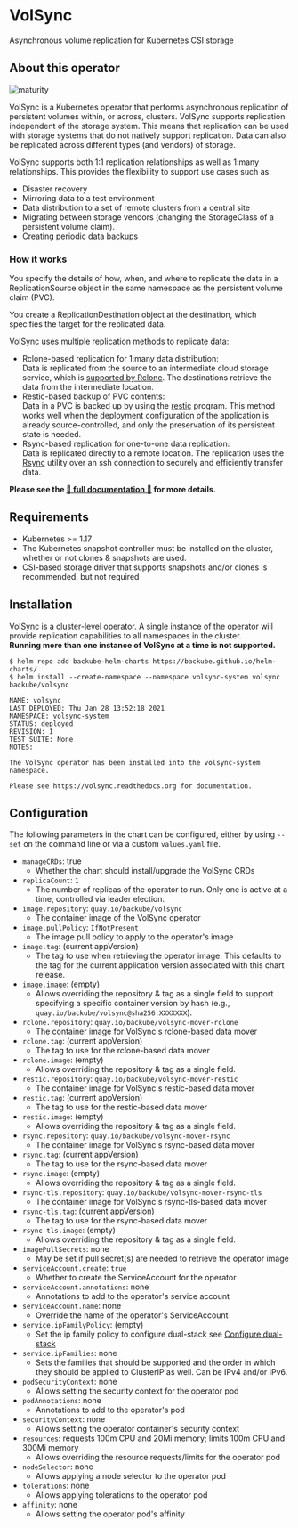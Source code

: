 # VolSync

Asynchronous volume replication for Kubernetes CSI storage

## About this operator

![maturity](https://img.shields.io/static/v1?label=maturity&message=alpha&color=red)

VolSync is a Kubernetes operator that performs asynchronous replication of
persistent volumes within, or across, clusters. VolSync supports replication
independent of the storage system. This means that replication can be used
with storage systems that do not natively support replication. Data can also be
replicated across different types (and vendors) of storage.

VolSync supports both 1:1 replication relationships as well as 1:many
relationships. This provides the flexibility to support use cases such as:

- Disaster recovery
- Mirroring data to a test environment
- Data distribution to a set of remote clusters from a central site
- Migrating between storage vendors (changing the StorageClass of a
  persistent volume claim).
- Creating periodic data backups

### How it works

You specify the details of how, when, and where to replicate the data
in a ReplicationSource object in the same namespace as the persistent
volume claim (PVC).

You create a ReplicationDestination object at the destination, which
specifies the target for the replicated data.

VolSync uses multiple replication methods to replicate data:

- Rclone-based replication for 1:many data distribution:  
  Data is replicated from the source to an intermediate cloud storage
  service, which is [supported by Rclone](https://rclone.org/#providers).
  The destinations retrieve the data from the intermediate location.
- Restic-based backup of PVC contents:  
  Data in a PVC is backed up by using the [restic](https://restic.net/)
  program. This method works well when the deployment configuration of
  the application is already source-controlled, and only the
  preservation of its persistent state is needed.
- Rsync-based replication for one-to-one data replication:  
  Data is replicated directly to a remote location. The replication uses
  the [Rsync](https://rsync.samba.org/) utility over an ssh connection
  to securely and efficiently transfer data.

**Please see the [📖 full documentation
📖](https://volsync.readthedocs.io/) for more details.**

## Requirements

- Kubernetes >= 1.17
- The Kubernetes snapshot controller must be installed on the cluster, whether
  or not clones & snapshots are used.
- CSI-based storage driver that supports snapshots and/or clones is recommended,
  but not required

## Installation

VolSync is a cluster-level operator. A single instance of the operator will
provide replication capabilities to all namespaces in the cluster.  
**Running more than one instance of VolSync at a time is not supported.**

```console
$ helm repo add backube-helm-charts https://backube.github.io/helm-charts/
$ helm install --create-namespace --namespace volsync-system volsync backube/volsync

NAME: volsync
LAST DEPLOYED: Thu Jan 28 13:52:18 2021
NAMESPACE: volsync-system
STATUS: deployed
REVISION: 1
TEST SUITE: None
NOTES:

The VolSync operator has been installed into the volsync-system namespace.

Please see https://volsync.readthedocs.org for documentation.
```

## Configuration

The following parameters in the chart can be configured, either by using `--set`
on the command line or via a custom `values.yaml` file.

- `manageCRDs`: true
  - Whether the chart should install/upgrade the VolSync CRDs
- `replicaCount`: `1`
  - The number of replicas of the operator to run. Only one is active at a time,
    controlled via leader election.
- `image.repository`: `quay.io/backube/volsync`
  - The container image of the VolSync operator
- `image.pullPolicy`: `IfNotPresent`
  - The image pull policy to apply to the operator's image
- `image.tag`: (current appVersion)
  - The tag to use when retrieving the operator image. This defaults to the tag
    for the current application version associated with this chart release.
- `image.image`: (empty)
  - Allows overriding the repository & tag as a single field to support
    specifying a specific container version by hash (e.g.,
    `quay.io/backube/volsync@sha256:XXXXXXX`).
- `rclone.repository`: `quay.io/backube/volsync-mover-rclone`
  - The container image for VolSync's rclone-based data mover
- `rclone.tag`: (current appVersion)
  - The tag to use for the rclone-based data mover
- `rclone.image`: (empty)
  - Allows overriding the repository & tag as a single field.
- `restic.repository`: `quay.io/backube/volsync-mover-restic`
  - The container image for VolSync's restic-based data mover
- `restic.tag`: (current appVersion)
  - The tag to use for the restic-based data mover
- `restic.image`: (empty)
  - Allows overriding the repository & tag as a single field.
- `rsync.repository`: `quay.io/backube/volsync-mover-rsync`
  - The container image for VolSync's rsync-based data mover
- `rsync.tag`: (current appVersion)
  - The tag to use for the rsync-based data mover
- `rsync.image`: (empty)
  - Allows overriding the repository & tag as a single field.
- `rsync-tls.repository`: `quay.io/backube/volsync-mover-rsync-tls`
  - The container image for VolSync's rsync-tls-based data mover
- `rsync-tls.tag`: (current appVersion)
  - The tag to use for the rsync-based data mover
- `rsync-tls.image`: (empty)
  - Allows overriding the repository & tag as a single field.
- `imagePullSecrets`: none
  - May be set if pull secret(s) are needed to retrieve the operator image
- `serviceAccount.create`: `true`
  - Whether to create the ServiceAccount for the operator
- `serviceAccount.annotations`: none
  - Annotations to add to the operator's service account
- `serviceAccount.name`: none
  - Override the name of the operator's ServiceAccount
- `service.ipFamilyPolicy`: (empty)
  - Set the ip family policy to configure dual-stack see
  [Configure dual-stack](https://kubernetes.io/docs/concepts/services-networking/dual-stack/#services)
- `service.ipFamilies`: none
  - Sets the families that should be supported and the order
  in which they should be applied to ClusterIP as well. Can be IPv4 and/or IPv6.
- `podSecurityContext`: none
  - Allows setting the security context for the operator pod
- `podAnnotations`: none
  - Annotations to add to the operator's pod
- `securityContext`: none
  - Allows setting the operator container's security context
- `resources`: requests 100m CPU and 20Mi memory; limits 100m CPU and 300Mi
  memory
  - Allows overriding the resource requests/limits for the operator pod
- `nodeSelector`: none
  - Allows applying a node selector to the operator pod
- `tolerations`: none
  - Allows applying tolerations to the operator pod
- `affinity`: none
  - Allows setting the operator pod's affinity
